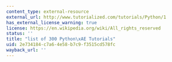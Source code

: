 ```yaml
---
content_type: external-resource
external_url: http://www.tutorialized.com/tutorials/Python/1
has_external_license_warning: true
license: https://en.wikipedia.org/wiki/All_rights_reserved
status: ''
title: "list of 300 Python\xAE Tutorials"
uid: 2e734184-c7a6-4e58-b7c9-f3515cd578fc
wayback_url: ''
---
```

